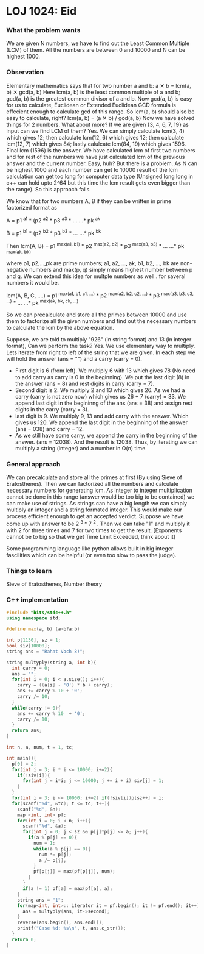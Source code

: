 # LOJ 1024: Eid
### What the problem wants
We are given N numbers, we have to find out the Least Common Multiple (LCM) of them. All the numbers are between 0 and 10000 and N can be highest 1000.

### Observation
Elementary mathematics says that for two number a and b: a ✕ b = lcm(a, b) ✕ gcd(a, b)
Here lcm(a, b) is the least common multiple of a and b; gcd(a, b) is the greatest common divisor of a and b. Now gcd(a, b) is easy for us to calculate, Euclidean or Extended Euclidean GCD formula is effecient enough to calculate gcd of this range. So lcm(a, b) should also be easy to calculate, right? lcm(a, b) = (a ✕ b) / gcd(a, b)
Now we have solved things for 2 numbers. What about more? If we are given {3, 4, 6, 7, 19} as input can we find LCM of them? Yes. We can simply calculate lcm(3, 4) which gives 12; then calculate lcm(12, 6) which gives 12; then calculate lcm(12, 7) which gives 84; lastly calulcate lcm(84, 19) which gives 1596. Final lcm (1596) is the answer. We have calculated lcm of first two numbers and for rest of the numbers we have just calculated lcm of the previous answer and the current number. Easy, huh?
But there is a problem. As N can be highest 1000 and each number can get to 10000 result of the lcm calculation can get too long for computer data type (Unsigned long long in c++ can hold upto 2^64 but this time the lcm result gets even bigger than the range). So this approach fails.


We know that for two numbers A, B if they can be written in prime factorized format as
 
A = p1 <sup>a1</sup> * (p2 <sup>a2</sup> * p3 <sup>a3</sup> * ... ...* pk <sup>ak</sup> 

B = p1 <sup>b1</sup> * (p2 <sup>b2</sup> * p3 <sup>b3</sup> * ... ...* pk <sup>bk</sup>

Then lcm(A, B) = p1 <sup>max(a1, b1)</sup> * p2 <sup>max(a2, b2)</sup> * p3 <sup>max(a3, b3)</sup> * ... ...* pk <sup>max(ak, bk)</sup>

where p1, p2,...,pk are prime numbers; a1, a2, ..., ak, b1, b2, ..., bk are non-negative numbers and max(p, q) simply means highest number between p and q.
We can extend this idea for multple numbers as well.. for saveral numbers it would be.

lcm(A, B, C, ....) = p1 <sup>max(a1, b1, c1, ...)</sup> * p2 <sup>max(a2, b2, c2, ...)</sup> * p3 <sup>max(a3, b3, c3, ...)</sup> * ... ...* pk <sup>max(ak, bk, ck, ...)</sup>

So we can precalculate and store all the primes between 10000 and use them to factorize all the given numbers and find out the necessary numbers to calculate the lcm by the above equation.


Suppose, we are told to multiply "926" (in string format) and 13 (in integer format), Can we perform the task? Yes. We use elementary way to multiply. Lets iterate from right to left of the string that we are given. In each step we will hold the answer (ans = "") and a carry (carry = 0).
- First digit is 6 (from left). We multiply 6 with 13 which gives 78 (No need to add carry as carry is 0 in the beginning). We put the last digit (8) in the answer (ans = 8) and rest digits in carry (carry = 7).
- Second digit is 2. We multiply 2 and 13 which gives 26. As we had a carry (carry is not zero now) which gives us 26 + 7 (carry) = 33. We append last digit in the begininng of the ans (ans = 38) and assign rest digits in the carry (carry = 3).
- last digit is 9. We multiply 9, 13 and add carry with the answer. Which gives us 120. We append the last digit in the beginning of the answer (ans = 038) and carry = 12.
- As we still have some carry, we append the carry in the beginning of the answer. (ans = 12038). And the result is 12038.
Thus, by iterating we can multiply a string (integer) and a number in O(n) time.

### General approach
We can precalculate and store all the primes at first (By using Sieve of Eratosthenes). Then we can factorized all the numbers and calculate necessary numbers for generating lcm. As integer to integer multiplication cannot be done in this range (answer would be too big to be contained) we can make use of strings. As strings can have a big length we can simply multiply an integer and a string formated integer. This would make our process efficient enough to get an accepted verdict. 
Suppose we have come up with answer to be 2 <sup> 3 </sup> * 7 <sup> 2 </sup>. Then we can take "1" and multiply it with 2 for three times and 7 for two times to get the result. [Exponents cannot be to big so that we get Time Limit Exceeded, think about it]

Some programming language like python allows built in big integer fascilities which can be helpful (or even too slow to pass the judge). 

### Things to learn
Sieve of Eratosthenes, Number theory

### C++ implementation
```cpp
#include "bits/stdc++.h"
using namespace std;

#define max(a, b) (a>b?a:b)

int p[1130], sz = 1;
bool siv[10000];
string ans = "Rahat Voch 8)";

string multyply(string a, int b){
  int carry = 0;
  ans = "";
  for(int i = 0; i < a.size(); i++){
    carry = ((a[i] - '0') * b + carry);
    ans += carry % 10 + '0';
    carry /= 10;
  }
  while(carry != 0){
    ans += carry % 10  + '0';
    carry /= 10;
  }
  return ans;
}

int n, a, num, t = 1, tc;

int main(){
  p[0] = 2;
  for(int i = 3; i * i <= 10000; i+=2){
    if(!siv[i]){
      for(int j = i*i; j <= 10000; j += i + i) siv[j] = 1;
    }
  }
  for(int i = 3; i <= 10000; i+=2) if(!siv[i])p[sz++] = i;
  for(scanf("%d", &tc); t <= tc; t++){
    scanf("%d", &n);
    map <int, int> pf;
    for(int i = 0; i < n; i++){
      scanf("%d", &a);
      for(int j = 0; j < sz && p[j]*p[j] <= a; j++){
        if(a % p[j] == 0){
          num = 1;
          while(a % p[j] == 0){
            num *= p[j];
            a /= p[j];
          }
          pf[p[j]] = max(pf[p[j]], num);
        }
      }
      if(a != 1) pf[a] = max(pf[a], a);
    }
    string ans = "1";
    for(map<int, int>:: iterator it = pf.begin(); it != pf.end(); it++){
      ans = multyply(ans, it->second);
    }
    reverse(ans.begin(), ans.end());
    printf("Case %d: %s\n", t, ans.c_str());
  }
  return 0;
}

```

